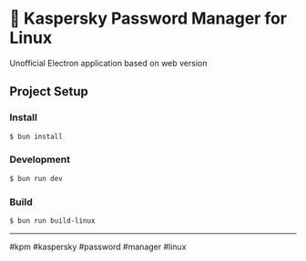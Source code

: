 # 🔐 Kaspersky Password Manager for Linux

Unofficial Electron application based on web version

## Project Setup

### Install

```bash
$ bun install
```

### Development

```bash
$ bun run dev
```

### Build

```bash
$ bun run build-linux
```

---

\#kpm \#kaspersky \#password \#manager \#linux
